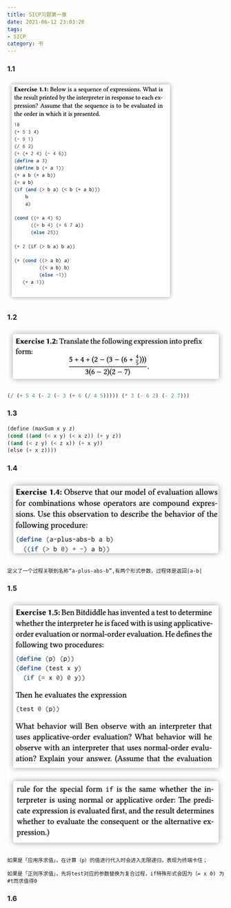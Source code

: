 ```yaml
---
title: SICP习题第一章
date: 2021-06-12 23:03:20
tags:
- SICP
category: 书
---
```


<!-- more -->

### 1.1

<img src="https://raw.githubusercontent.com/C1EYE/figureBed/main/img/20210612232100.png" alt="image-20210612231515213" style="zoom:50%;" />





### 1.2

<img src="https://raw.githubusercontent.com/C1EYE/figureBed/main/img/20210612232057.png" alt="image-20210612231313369" style="zoom:50%;" />

```lisp
(/ (+ 5 4 (- 2 (- 3 (+ 6 (/ 4 5))))) (* 3 (- 6 2) (- 2 7)))
```



### 1.3

```lisp
(define (maxSum x y z)
(cond ((and (< x y) (< x z)) (+ y z))
((and (< z y) (< z x)) (+ x y))
(else (+ x z))))
```

### 1.4

<img src="https://raw.githubusercontent.com/C1EYE/figureBed/main/img/20210612232051.png" alt="image-20210612231930958" style="zoom:50%;" />

`定义了一个过程关联到名称“a-plus-abs-b”,有两个形式参数，过程体是返回|a-b|`

### 1.5

<img src="https://raw.githubusercontent.com/C1EYE/figureBed/main/img/20210613000810.png" alt="image-20210613000810654" style="zoom:50%;" />

<img src="https://raw.githubusercontent.com/C1EYE/figureBed/main/img/20210613000827.png" alt="image-20210613000827856" style="zoom:50%;" />

`如果是「应用序求值」，在计算（p）的值进行代入时会进入无限递归，表现为终端卡住；`

`如果是「正则序求值」，先将test对应的参数替换为复合过程，if特殊形式会因为（= x 0) 为#t而求值得0`

### 1.6





